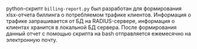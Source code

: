 python-скрипт `billing-report.py` был разработан для формирования xlsx-отчета биллинга о потребляемом трафике клиентов. Информация о трафике запрашивается от БД на RADIUS-сервере, информация о клиентах хранится в локальной БД сервера. После формирования данный отчет с помощью скрипта на bash отправляется ежемесячно на электронную почту.